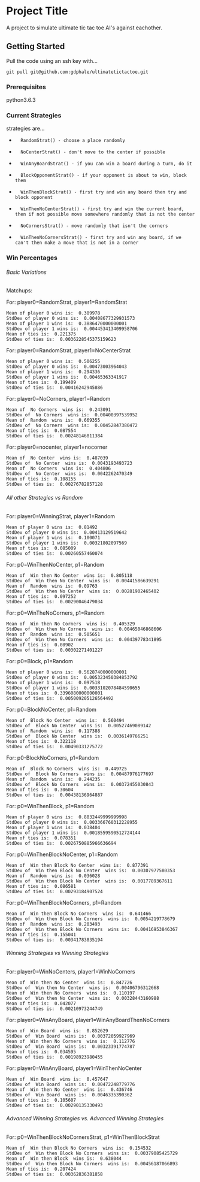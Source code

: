# Project Title

A project to simulate ultimate tic tac toe AI's against eachother.

## Getting Started

Pull the code using an ssh key with... 

```
git pull git@github.com:gdphale/ultimatetictactoe.git
```

### Prerequisites

python3.6.3



### Current Strategies

strategies are...
*       RandomStrat() - choose a place randomly
*       NoCenterStrat() - don't move to the center if possible
*       WinAnyBoardStrat() - if you can win a board during a turn, do it
*       BlockOpponentStrat() - if your opponent is about to win, block them
*       WinThenBlockStrat() - first try and win any board then try and block opponent
*       WinThenNoCenterStrat() - first try and win the current board, then if not possible move somewhere randomly that is not the center
*       NoCornersStrat() - move randomly that isn't the corners
*       WinThenNoCornersStrat() - first try and win any board, if we can't then make a move that is not in a corner

### Win Percentages

###### Basic Variations

Matchups:

For: player0=RandomStrat, player1=RandomStrat
```
Mean of player 0 wins is:  0.389978
StdDev of player 0 wins is:  0.00408677329931573
Mean of player 1 wins is:  0.3886470000000001
StdDev of player 1 wins is:  0.004453413409958706
Mean of ties is:  0.221375
StdDev of ties is:  0.0036228545375159623
```

For: player0=RandomStrat, player1=NoCenterStrat
```
Mean of player 0 wins is:  0.506255
StdDev of player 0 wins is:  0.00473003964043
Mean of player 1 wins is:  0.294336
StdDev of player 1 wins is:  0.00465363341917
Mean of ties is:  0.199409
StdDev of ties is:  0.00416242945886
```

For: player0=NoCorners, player1=Random
```
Mean of  No Corners  wins is:  0.243091
StdDev of  No Corners  wins is:  0.00400397539952
Mean of  Random  wins is:  0.669355
StdDev of  No Corners  wins is:  0.00452847380472
Mean of ties is:  0.087554
StdDev of ties is:  0.00248146811384
```

For: player0=nocenter, player1=nocorner
```
Mean of  No Center  wins is:  0.487039
StdDev of  No Center  wins is:  0.0043193493723
Mean of  No Corners  wins is:  0.404806
StdDev of  No Center  wins is:  0.0042262470349
Mean of ties is:  0.108155
StdDev of ties is:  0.00276782857128
```

###### All other Strategies vs Random

For: player0=WinningStrat, player1=Random
```
Mean of player 0 wins is:  0.81492
StdDev of player 0 wins is:  0.00413129519642
Mean of player 1 wins is:  0.100071
StdDev of player 1 wins is:  0.00321802097569
Mean of ties is:  0.085009
StdDev of ties is:  0.00260557460074
```

For: p0=WinThenNoCenter, p1=Random
```
Mean of  Win then No Center  wins is:  0.805118
StdDev of  Win then No Center  wins is:  0.00441586639291
Mean of  Random  wins is:  0.09763
StdDev of  Win then No Center  wins is:  0.00281902465402
Mean of ties is:  0.097252
StdDev of ties is:  0.00290046479034
```

For: p0=WinTheNoCorners, p1=Random
```
Mean of  Win then No Corners  wins is:  0.405329
StdDev of  Win then No Corners  wins is:  0.00465046868606
Mean of  Random  wins is:  0.505651
StdDev of  Win then No Corners  wins is:  0.00439778341895
Mean of ties is:  0.08902
StdDev of ties is:  0.00302271401227
```

For: p0=Block, p1=Random
```
Mean of player 0 wins is:  0.5628740000000001
StdDev of player 0 wins is:  0.005323450384853792
Mean of player 1 wins is:  0.097518
StdDev of player 1 wins is:  0.0033102078484590655
Mean of ties is:  0.3396080000000001
StdDev of ties is:  0.005009205126564492
```

For: p0=BlockNoCenter, p1=Random
```
Mean of  Block No Center  wins is:  0.560494
StdDev of  Block No Center  wins is:  0.00527469089142
Mean of  Random  wins is:  0.117388
StdDev of  Block No Center  wins is:  0.0036149766251
Mean of ties is:  0.322118
StdDev of ties is:  0.00490331275772
```

For: p0-BlockNoCorners, p1=Random
```
Mean of  Block No Corners  wins is:  0.449725
StdDev of  Block No Corners  wins is:  0.00487976177697
Mean of  Random  wins is:  0.244235
StdDev of  Block No Corners  wins is:  0.00372455030843
Mean of ties is:  0.30604
StdDev of ties is:  0.00438136964887
```


For: p0=WinThenBlock, p1=Random
```
Mean of player 0 wins is:  0.8832449999999998
StdDev of player 0 wins is:  0.003366760312228955
Mean of player 1 wins is:  0.038404
StdDev of player 1 wins is:  0.0018559590512724144
Mean of ties is:  0.078351
StdDev of ties is:  0.0026750885966636694
```

For: p0=WinThenBlockNoCenter, p1=Random
```
Mean of  Win then Block No Center  wins is:  0.877391
StdDev of  Win then Block No Center  wins is:  0.00307977580353
Mean of  Random  wins is:  0.036028
StdDev of  Win then Block No Center  wins is:  0.0017789367611
Mean of ties is:  0.086581
StdDev of ties is:  0.00293184907524
```

For: p0=WinThenBlockNoCorners, p1=Random
```
Mean of  Win then Block No Corners  wins is:  0.641466
StdDev of  Win then Block No Corners  wins is:  0.0054219778679
Mean of  Random  wins is:  0.203493
StdDev of  Win then Block No Corners  wins is:  0.00416953846367
Mean of ties is:  0.155041
StdDev of ties is:  0.00341783835194
```

###### Winning Strategies vs Winning Strategies

For: player0=WinNoCenters, player1=WinNoCorners
```
Mean of  Win then No Center  wins is:  0.847726
StdDev of  Win then No Center  wins is:  0.00406796312668
Mean of  Win then No Corners  wins is:  0.110197
StdDev of  Win then No Center  wins is:  0.00328443160988
Mean of ties is:  0.042077
StdDev of ties is:  0.00210973244749
```


For: player0=WinAnyBoard, player1=WinAnyBoardThenNoCorners
```
Mean of  Win Board  wins is:  0.852629
StdDev of  Win Board  wins is:  0.00372059927969
Mean of  Win then No Corners  wins is:  0.112776
StdDev of  Win Board  wins is:  0.00323391774787
Mean of ties is:  0.034595
StdDev of ties is:  0.00198923980455
```

For: player0=WinAnyBoard, player1=WinThenNoCenter
```
Mean of  Win Board  wins is:  0.457647
StdDev of  Win Board  wins is:  0.00472248779776
Mean of  Win then No Center  wins is:  0.436746
StdDev of  Win Board  wins is:  0.0046335390362
Mean of ties is:  0.105607
StdDev of ties is:  0.00290135330493
```

###### Advanced Winning Strategies vs. Advanced Winning Strategies

For: p0=WinThenBlockNoCornersStrat, p1=WinThenBlockStrat
```
Mean of  Win then Block No Corners  wins is:  0.154532
StdDev of  Win then Block No Corners  wins is:  0.00379085425729
Mean of  Win then Block  wins is:  0.638044
StdDev of  Win then Block No Corners  wins is:  0.00456187066893
Mean of ties is:  0.207424
StdDev of ties is:  0.00362836381858
```
